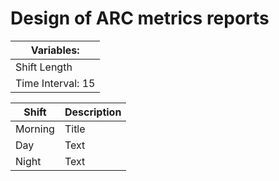 # Design of ARC metrics reports 

| Variables: |
| ----------- | 
| Shift Length | 
| Time Interval: 15 | 





| Shift      | Description |
| ----------- | ----------- |
| Morning     | Title       |
| Day   | Text        |
| Night   | Text        |
